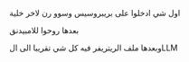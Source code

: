 اول شي ادخلوا على بريبروسيس وسوو رن لاخر خلية

بعدها روحوا للامبيدنق

وبعدها ملف الريتريفر فيه كل شي تقريبا الى الLLM